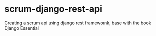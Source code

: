 # scrum-django-rest-api
Creating a scrum api using django rest framewornk, base with the book Django Essential 
